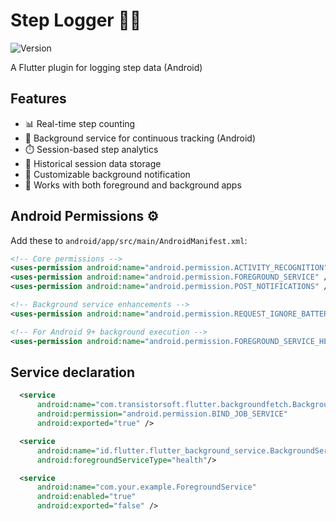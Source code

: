 # Step Logger 🚶‍♂️

![Version](https://img.shields.io/badge/pub-v1.0.0--beta.1-blue)

A Flutter plugin for logging step data (Android)

## Features

- 📊 Real-time step counting
- 🔄 Background service for continuous tracking (Android)
- ⏱️ Session-based step analytics
- 📅 Historical session data storage
- 🔔 Customizable background notification
- 📱 Works with both foreground and background apps

## Android Permissions ⚙️

Add these to `android/app/src/main/AndroidManifest.xml`:

```xml
<!-- Core permissions -->
<uses-permission android:name="android.permission.ACTIVITY_RECOGNITION" />
<uses-permission android:name="android.permission.FOREGROUND_SERVICE" />
<uses-permission android:name="android.permission.POST_NOTIFICATIONS" />

<!-- Background service enhancements -->
<uses-permission android:name="android.permission.REQUEST_IGNORE_BATTERY_OPTIMIZATIONS" />

<!-- For Android 9+ background execution -->
<uses-permission android:name="android.permission.FOREGROUND_SERVICE_HEALTH" />
```

## Service declaration

```xml
  <service
      android:name="com.transistorsoft.flutter.backgroundfetch.BackgroundFetchService"
      android:permission="android.permission.BIND_JOB_SERVICE"
      android:exported="true" />

  <service
      android:name="id.flutter.flutter_background_service.BackgroundService"
      android:foregroundServiceType="health"/>

  <service
      android:name="com.your.example.ForegroundService"
      android:enabled="true"
      android:exported="false" />                  
```
